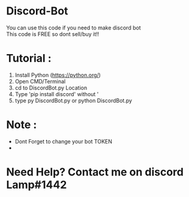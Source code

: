 # Discord-Bot

You can use this code if you need to make discord bot
<br>
This code is FREE so dont sell/buy it!!

# Tutorial :
1. Install Python (https://python.org/)
2. Open CMD/Terminal
3. cd to DiscordBot.py Location
4. Type 'pip install discord' without '
5. type py DiscordBot.py or python DiscordBot.py

# Note :
- Dont Forget to change your bot TOKEN
- 
# Need Help? Contact me on discord Lamp#1442
